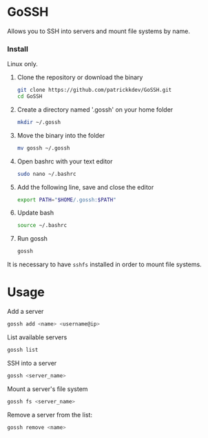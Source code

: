 # GoSSH
Allows you to SSH into servers and mount file systems by name.

### Install
Linux only.

1. Clone the repository or download the binary
    ```bash
    git clone https://github.com/patrickkdev/GoSSH.git
    cd GoSSH
    ```

2. Create a directory named '.gossh' on your home folder
    ```bash
    mkdir ~/.gossh
    ```

3. Move the binary into the folder
    ```bash
    mv gossh ~/.gossh
    ```

4. Open bashrc with your text editor
    ```bash
    sudo nano ~/.bashrc
    ```

5. Add the following line, save and close the editor
    ```bash
    export PATH="$HOME/.gossh:$PATH"
    ```
6. Update bash
    ```bash
    source ~/.bashrc
    ```

8. Run gossh
    ```bash
    gossh
    ```

It is necessary to have `sshfs` installed in order to mount file systems.

# Usage

Add a server
```bash
gossh add <name> <username@ip>
```

List available servers
```bash
gossh list
```

SSH into a server
```bash
gossh <server_name>
```

Mount a server's file system
```bash
gossh fs <server_name>
```

Remove a server from the list:
```bash
gossh remove <name>
```
